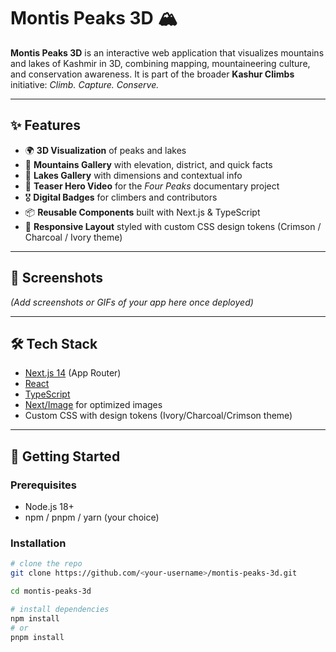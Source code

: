 # Montis Peaks 3D 🏔️

**Montis Peaks 3D** is an interactive web application that visualizes mountains and lakes of Kashmir in 3D, combining mapping, mountaineering culture, and conservation awareness. It is part of the broader **Kashur Climbs** initiative: *Climb. Capture. Conserve.*

---

## ✨ Features
- 🌍 **3D Visualization** of peaks and lakes  
- 🗻 **Mountains Gallery** with elevation, district, and quick facts  
- 🌊 **Lakes Gallery** with dimensions and contextual info  
- 🎥 **Teaser Hero Video** for the *Four Peaks* documentary project  
- 🎖️ **Digital Badges** for climbers and contributors  
- 📦 **Reusable Components** built with Next.js & TypeScript  
- 📱 **Responsive Layout** styled with custom CSS design tokens (Crimson / Charcoal / Ivory theme)

---

## 📸 Screenshots
*(Add screenshots or GIFs of your app here once deployed)*

---

## 🛠️ Tech Stack
- [Next.js 14](https://nextjs.org/) (App Router)  
- [React](https://react.dev/)  
- [TypeScript](https://www.typescriptlang.org/)  
- [Next/Image](https://nextjs.org/docs/pages/api-reference/components/image) for optimized images  
- Custom CSS with design tokens (Ivory/Charcoal/Crimson theme)  

---

## 🚀 Getting Started

### Prerequisites
- Node.js 18+  
- npm / pnpm / yarn (your choice)

### Installation
```bash
# clone the repo
git clone https://github.com/<your-username>/montis-peaks-3d.git

cd montis-peaks-3d

# install dependencies
npm install
# or
pnpm install
